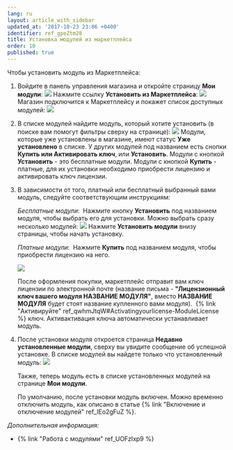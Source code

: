 ```yaml
---
lang: ru
layout: article_with_sidebar
updated_at: '2017-10-23 23:06 +0400'
identifier: ref_gpeZtm28
title: Установка модулей из маркетплейса
order: 10
published: true
---
```

Чтобы установить модуль из Маркетплейса:

1.  Войдите в панель управления магазина и откройте страницу **Мои модули**:
    ![]({{site.baseurl}}/attachments/7503967/8716496.png)
    Нажмите ссылку **Установить из Маркетплейса**:
    ![]({{site.baseurl}}/attachments/7503967/8716498.png)
    Магазин подключится к Маркетплейсу и покажет список доступных модулей:
    ![]({{site.baseurl}}/attachments/7503967/8716499.png)
2.  В списке модулей найдите модуль, который хотите установить (в поиске вам помогут фильтры сверху на странице):
    ![]({{site.baseurl}}/attachments/7503967/8716500.png)
    Модули, которые уже установлены в магазине, имеют статус **Уже установлено** в списке. У других модулей под названием есть снопки **Купить или Активировать ключ**, или **Установить**. Модули с кнопкой **Установить**  - это бесплатные модули. Модули с кнопкой **Купить** - платные, для их установки необходимо приобрести лицензию и активировать ключ лицензии.   
3.  В зависимости от того, платный или бесплатный выбранный вами модуль, следуйте соответствующим инструкциям:

    _Бесплатные модули_: 
    Нажмите кнопку **Установить** под названием модуля, чтобы выбрать его для установки. Можно выбрать сразу несколько модулей:
    ![]({{site.baseurl}}/attachments/7503967/8716501.png)
    Нажмите **Установить модули** внизу страницы, чтобы начать установку. 

    _Платные модули_: 
    Нажмите **Купить** под названием модуля, чтобы приобрести лицензию на него. 

    ![]({{site.baseurl}}/attachments/7503967/8716502.png)

    После оформления покупки, маркетплейс отправит вам ключ лицензии по электронной почте (название письма - **"Лицензионный ключ вашего модуля НАЗВАНИЕ МОДУЛЯ"**, вместо **НАЗВАНИЕ МОДУЛЯ** будет стоят название купленного вами модуля). 
    {% link "Активируйте" ref_qwhmJtqW#Activatingyourlicense-ModuleLicense %} ключ. Активактивация ключа автоматически устанавливает модуль.  

4.  После установки модуля откроется страница **Недавно установленные модули**, сверху вы увидите сообщение об успешной установке. В списке модулей вы найдете только что установленный модуль:
    ![]({{site.baseurl}}/attachments/7503967/7602231.png)

    Также, теперь модуль есть в списке установленных модулей на странице **Мои модули**. 

    По умолчанию, после установки модуль включен. Можно временно отключить модуль, как описано в статье {% link "Включение и отключение модулей" ref_IEo2gFuZ %}.

_Дополнительная информация:_

*   {% link "Работа с модулями" ref_UOFzIxp9 %}
